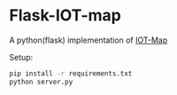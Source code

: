 # Flask-IOT-map

A python(flask) implementation of [IOT-Map]

Setup:

```sh
pip install -r requirements.txt
python server.py
```

[IOT-Map]: <https://github.com/r3s/IOT-Map>
